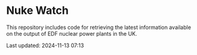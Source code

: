 # Nuke Watch

This repository includes code for retrieving the latest information available on the output of EDF nuclear power plants in the UK.

Last updated: 2024-11-13 07:13